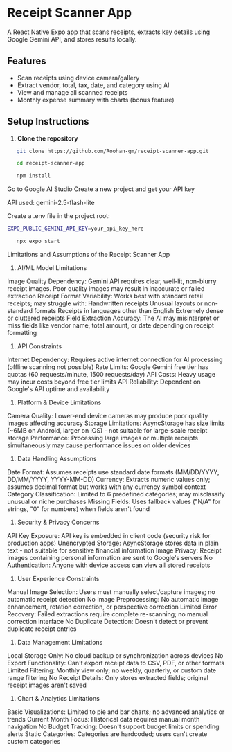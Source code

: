 # Receipt Scanner App

A React Native Expo app that scans receipts, extracts key details using Google Gemini API, and stores results locally.

## Features

- Scan receipts using device camera/gallery
- Extract vendor, total, tax, date, and category using AI
- View and manage all scanned receipts
- Monthly expense summary with charts (bonus feature)

## Setup Instructions

1. **Clone the repository**

```bash
   git clone https://github.com/Roohan-gm/receipt-scanner-app.git

   cd receipt-scanner-app

   npm install
```

Go to Google AI Studio
Create a new project and get your API key

API used: gemini-2.5-flash-lite

Create a .env file in the project root:

```bash
EXPO_PUBLIC_GEMINI_API_KEY=your_api_key_here
```

```bash
   npx expo start
```

Limitations and Assumptions of the Receipt Scanner App

1. AI/ML Model Limitations

Image Quality Dependency: Gemini API requires clear, well-lit, non-blurry receipt images. Poor quality images may result in inaccurate or failed extraction
Receipt Format Variability: Works best with standard retail receipts; may struggle with:
Handwritten receipts
Unusual layouts or non-standard formats
Receipts in languages other than English
Extremely dense or cluttered receipts
Field Extraction Accuracy: The AI may misinterpret or miss fields like vendor name, total amount, or date depending on receipt formatting

1. API Constraints

Internet Dependency: Requires active internet connection for AI processing (offline scanning not possible)
Rate Limits: Google Gemini free tier has quotas (60 requests/minute, 1500 requests/day)
API Costs: Heavy usage may incur costs beyond free tier limits
API Reliability: Dependent on Google's API uptime and availability

1. Platform & Device Limitations

Camera Quality: Lower-end device cameras may produce poor quality images affecting accuracy
Storage Limitations: AsyncStorage has size limits (~6MB on Android, larger on iOS) - not suitable for large-scale receipt storage
Performance: Processing large images or multiple receipts simultaneously may cause performance issues on older devices

1. Data Handling Assumptions

Date Format: Assumes receipts use standard date formats (MM/DD/YYYY, DD/MM/YYYY, YYYY-MM-DD)
Currency: Extracts numeric values only; assumes decimal format but works with any currency symbol context
Category Classification: Limited to 6 predefined categories; may misclassify unusual or niche purchases
Missing Fields: Uses fallback values ("N/A" for strings, "0" for numbers) when fields aren't found

1. Security & Privacy Concerns

API Key Exposure: API key is embedded in client code (security risk for production apps)
Unencrypted Storage: AsyncStorage stores data in plain text - not suitable for sensitive financial information
Image Privacy: Receipt images containing personal information are sent to Google's servers
No Authentication: Anyone with device access can view all stored receipts

1. User Experience Constraints

Manual Image Selection: Users must manually select/capture images; no automatic receipt detection
No Image Preprocessing: No automatic image enhancement, rotation correction, or perspective correction
Limited Error Recovery: Failed extractions require complete re-scanning; no manual correction interface
No Duplicate Detection: Doesn't detect or prevent duplicate receipt entries

1. Data Management Limitations

Local Storage Only: No cloud backup or synchronization across devices
No Export Functionality: Can't export receipt data to CSV, PDF, or other formats
Limited Filtering: Monthly view only; no weekly, quarterly, or custom date range filtering
No Receipt Details: Only stores extracted fields; original receipt images aren't saved

1. Chart & Analytics Limitations

Basic Visualizations: Limited to pie and bar charts; no advanced analytics or trends
Current Month Focus: Historical data requires manual month navigation
No Budget Tracking: Doesn't support budget limits or spending alerts
Static Categories: Categories are hardcoded; users can't create custom categories
